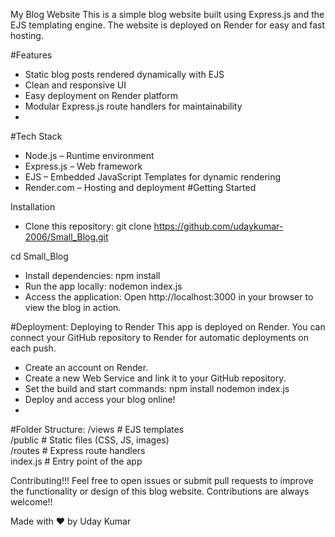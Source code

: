 My Blog Website
This is a simple blog website built using Express.js and the EJS templating engine. The website is deployed on Render for easy and fast hosting.

#Features
- Static blog posts rendered dynamically with EJS
- Clean and responsive UI
- Easy deployment on Render platform
- Modular Express.js route handlers for maintainability
- 
#Tech Stack
- Node.js – Runtime environment
- Express.js – Web framework
- EJS – Embedded JavaScript Templates for dynamic rendering
- Render.com – Hosting and deployment
#Getting Started

Installation
- Clone this repository:
git clone https://github.com/udaykumar-2006/Small_Blog.git

cd Small_Blog
- Install dependencies:
npm install
- Run the app locally:
nodemon index.js
- Access the application:
Open http://localhost:3000 in your browser to view the blog in action.

#Deployment:
Deploying to Render
This app is deployed on Render. You can connect your GitHub repository to Render for automatic deployments on each push.
- Create an account on Render.
- Create a new Web Service and link it to your GitHub repository.
- Set the build and start commands:
npm install
nodemon index.js
- Deploy and access your blog online!
- 
#Folder Structure:
/views         # EJS templates  
/public        # Static files (CSS, JS, images)  
/routes        # Express route handlers  
index.js      # Entry point of the app

Contributing!!!
Feel free to open issues or submit pull requests to improve the functionality or design of this blog website. Contributions are always welcome!!

Made with ❤️ by Uday Kumar

